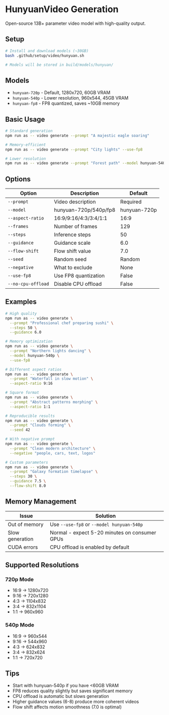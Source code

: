 # HunyuanVideo Generation

Open-source 13B+ parameter video model with high-quality output.

## Setup

```bash
# Install and download models (~30GB)
bash .github/setup/video/hunyuan.sh

# Models will be stored in build/models/hunyuan/
```

## Models

- `hunyuan-720p` - Default, 1280x720, 60GB VRAM
- `hunyuan-540p` - Lower resolution, 960x544, 45GB VRAM
- `hunyuan-fp8` - FP8 quantized, saves ~10GB memory

## Basic Usage

```bash
# Standard generation
npm run as -- video generate --prompt "A majestic eagle soaring"

# Memory-efficient
npm run as -- video generate --prompt "City lights" --use-fp8

# Lower resolution
npm run as -- video generate --prompt "Forest path" --model hunyuan-540p
```

## Options

| Option | Description | Default |
|--------|-------------|---------|
| `--prompt` | Video description | Required |
| `--model` | hunyuan-720p/540p/fp8 | hunyuan-720p |
| `--aspect-ratio` | 16:9/9:16/4:3/3:4/1:1 | 16:9 |
| `--frames` | Number of frames | 129 |
| `--steps` | Inference steps | 50 |
| `--guidance` | Guidance scale | 6.0 |
| `--flow-shift` | Flow shift value | 7.0 |
| `--seed` | Random seed | Random |
| `--negative` | What to exclude | None |
| `--use-fp8` | Use FP8 quantization | False |
| `--no-cpu-offload` | Disable CPU offload | False |

## Examples

```bash
# High quality
npm run as -- video generate \
  --prompt "Professional chef preparing sushi" \
  --steps 50 \
  --guidance 6.0

# Memory optimization
npm run as -- video generate \
  --prompt "Northern lights dancing" \
  --model hunyuan-540p \
  --use-fp8

# Different aspect ratios
npm run as -- video generate \
  --prompt "Waterfall in slow motion" \
  --aspect-ratio 9:16

# Square format
npm run as -- video generate \
  --prompt "Abstract patterns morphing" \
  --aspect-ratio 1:1

# Reproducible results
npm run as -- video generate \
  --prompt "Clouds forming" \
  --seed 42

# With negative prompt
npm run as -- video generate \
  --prompt "Clean modern architecture" \
  --negative "people, cars, text, logos"

# Custom parameters
npm run as -- video generate \
  --prompt "Galaxy formation timelapse" \
  --steps 30 \
  --guidance 7.5 \
  --flow-shift 8.0
```

## Memory Management

| Issue | Solution |
|-------|----------|
| Out of memory | Use `--use-fp8` or `--model hunyuan-540p` |
| Slow generation | Normal - expect 5-20 minutes on consumer GPUs |
| CUDA errors | CPU offload is enabled by default |

## Supported Resolutions

### 720p Mode
- 16:9 → 1280x720
- 9:16 → 720x1280  
- 4:3 → 1104x832
- 3:4 → 832x1104
- 1:1 → 960x960

### 540p Mode
- 16:9 → 960x544
- 9:16 → 544x960
- 4:3 → 624x832
- 3:4 → 832x624
- 1:1 → 720x720

## Tips

- Start with hunyuan-540p if you have <60GB VRAM
- FP8 reduces quality slightly but saves significant memory
- CPU offload is automatic but slows generation
- Higher guidance values (6-8) produce more coherent videos
- Flow shift affects motion smoothness (7.0 is optimal)